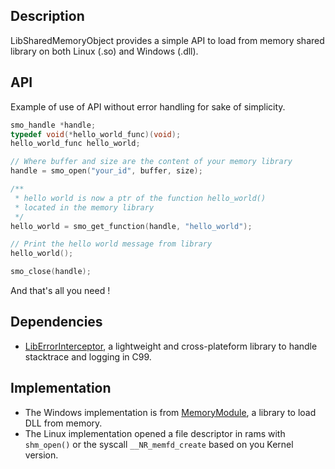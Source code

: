 ## Description

LibSharedMemoryObject provides a simple API to load from memory shared library on both Linux (.so) and Windows (.dll).

## API

Example of use of API without error handling for sake of simplicity.

```c
smo_handle *handle;
typedef void(*hello_world_func)(void);
hello_world_func hello_world;

// Where buffer and size are the content of your memory library
handle = smo_open("your_id", buffer, size);

/**
 * hello world is now a ptr of the function hello_world()
 * located in the memory library
 */
hello_world = smo_get_function(handle, "hello_world");

// Print the hello world message from library
hello_world();

smo_close(handle);
```

And that's all you need !

## Dependencies

* [LibErrorInterceptor](https://github.com/swasun/LibErrorInterceptor), a lightweight and cross-plateform library to handle stacktrace and logging in C99.

## Implementation

* The Windows implementation is from [MemoryModule](https://github.com/fancycode/MemoryModule), a library to load DLL from memory.
* The Linux implementation opened a file descriptor in rams with `shm_open()` or the syscall `__NR_memfd_create` based on you Kernel version.